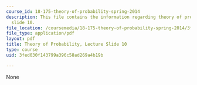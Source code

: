 ```yaml
---
course_id: 18-175-theory-of-probability-spring-2014
description: This file contains the information regarding theory of probability, lecture
  slide 10.
file_location: /coursemedia/18-175-theory-of-probability-spring-2014/3fed030f143799a396c58ad269a4b19b_MIT18_175S14_Lecture10.pdf
file_type: application/pdf
layout: pdf
title: Theory of Probability, Lecture Slide 10
type: course
uid: 3fed030f143799a396c58ad269a4b19b

---
```

None